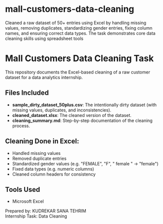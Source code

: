 # mall-customers-data-cleaning
Cleaned a raw dataset of 50+ entries using Excel by handling missing values, removing duplicates, standardizing gender entries, fixing column names, and ensuring correct data types. The task demonstrates core data cleaning skills using spreadsheet tools 
# Mall Customers Data Cleaning Task

This repository documents the Excel-based cleaning of a raw customer dataset for a data analytics internship.

## Files Included
- **sample_dirty_dataset_50plus.csv**: The intentionally dirty dataset (with missing values, duplicates, and inconsistencies).
- **cleaned_dataset.xlsx**: The cleaned version of the dataset.
- **cleaning_summary.md**: Step-by-step documentation of the cleaning process.

## Cleaning Done in Excel:
- Handled missing values
- Removed duplicate entries
- Standardized gender values (e.g. "FEMALE", "F", " female " → "female")
- Fixed data types (e.g. numeric columns)
- Cleaned column headers for consistency

## Tools Used
- Microsoft Excel

Prepared by: KUDREKAR SANA TEHRIM  
Internship Task: Data Cleaning  
